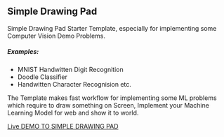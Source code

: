 <h2>Simple Drawing Pad</h2>
Simple Drawing Pad Starter Template, especially for implementing some Computer Vision Demo Problems.
<h5>Examples:</h5>
<ul>
  <li> MNIST Handwitten Digit Recognition </li>
  <li> Doodle Classifier </li>
  <li> Handwitten Character Recognision etc. </li>
</ul>

The Template makes fast workflow for implementing some ML problems which require to draw something on Screen, Implement your Machine Learning Model for web and show it to world. 
 
<a href="https://tarun-bisht.github.io/SimpleDrawingPad/">Live DEMO TO SIMPLE DRAWING PAD</a>
